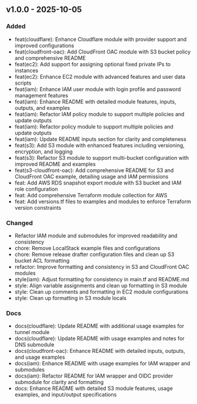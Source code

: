 ## v1.0.0 - 2025-10-05

### Added
- feat(cloudflare): Enhance Cloudflare module with provider support and improved configurations
- feat(cloudfront-oac): Add CloudFront OAC module with S3 bucket policy and comprehensive README
- feat(ec2): Add support for assigning optional fixed private IPs to instances
- feat(ec2): Enhance EC2 module with advanced features and user data scripts
- feat(iam): Enhance IAM user module with login profile and password management features
- feat(iam): Enhance README with detailed module features, inputs, outputs, and examples
- feat(iam): Refactor IAM policy module to support multiple policies and update outputs
- feat(iam): Refactor policy module to support multiple policies and update outputs
- feat(iam): Update README inputs section for clarity and completeness
- feat(s3): Add S3 module with enhanced features including versioning, encryption, and logging
- feat(s3): Refactor S3 module to support multi-bucket configuration with improved README and examples
- feat(s3-cloudfront-oac): Add comprehensive README for S3 and CloudFront OAC example, detailing usage and IAM permissions
- feat: Add AWS RDS snapshot export module with S3 bucket and IAM role configuration
- feat: Add comprehensive Terraform module collection for AWS
- feat: Add versions.tf files to examples and modules to enforce Terraform version constraints

### Changed
- Refactor IAM module and submodules for improved readability and consistency
- chore: Remove LocalStack example files and configurations
- chore: Remove release drafter configuration files and clean up S3 bucket ACL formatting
- refactor: Improve formatting and consistency in S3 and CloudFront OAC modules
- style(iam): Adjust formatting for consistency in main.tf and README.md
- style: Align variable assignments and clean up formatting in S3 module
- style: Clean up comments and formatting in EC2 module configurations
- style: Clean up formatting in S3 module locals

### Docs
- docs(cloudflare): Update README with additional usage examples for tunnel module
- docs(cloudflare): Update README with usage examples and notes for DNS submodule
- docs(cloudfront-oac): Enhance README with detailed inputs, outputs, and usage examples
- docs(iam): Enhance README with usage examples for IAM wrapper and submodules
- docs(iam): Refactor README for IAM wrapper and OIDC provider submodule for clarity and formatting
- docs: Enhance README with detailed S3 module features, usage examples, and input/output specifications


[v1.0.0]: https://github.com/irfanrp/terraform-module-collection/releases/tag/v1.0.0

